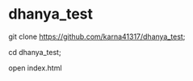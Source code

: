 # dhanya_test

git clone https://github.com/karna41317/dhanya_test; 

cd dhanya_test; 

open index.html
